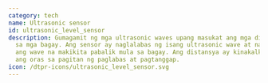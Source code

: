 ```yaml
---
category: tech
name: Ultrasonic sensor
id: ultrasonic_level_sensor
description: Gumagamit ng mga ultrasonic waves upang masukat ang mga distansya
  sa mga bagay. Ang sensor ay naglalabas ng isang ultrasonic wave at natatanggap
  ang wave na makikita pabalik mula sa bagay. Ang distansya ay kinakalkula gamit
  ang oras sa pagitan ng paglabas at pagtanggap. 
icon: /dtpr-icons/ultrasonic_level_sensor.svg
---
```

